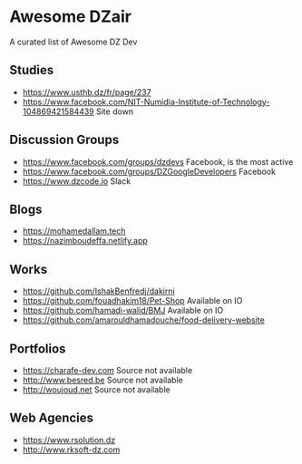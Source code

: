# Awesome DZair

A curated list of Awesome DZ Dev

## Studies

* https://www.usthb.dz/fr/page/237
* https://www.facebook.com/NIT-Numidia-Institute-of-Technology-104869421584439 Site down

## Discussion Groups

* https://www.facebook.com/groups/dzdevs Facebook, is the most active
* https://www.facebook.com/groups/DZGoogleDevelopers Facebook
* https://www.dzcode.io Slack

## Blogs

* https://mohamedallam.tech
* https://nazimboudeffa.netlify.app

## Works

* https://github.com/IshakBenfredj/dakirni
* https://github.com/fouadhakim18/Pet-Shop Available on IO
* https://github.com/hamadi-walid/BMJ Available on IO
* https://github.com/amarouldhamadouche/food-delivery-website

## Portfolios

* https://charafe-dev.com Source not available
* http://www.besred.be Source not available
* http://woujoud.net Source not available

## Web Agencies

* https://www.rsolution.dz
* http://www.rksoft-dz.com

